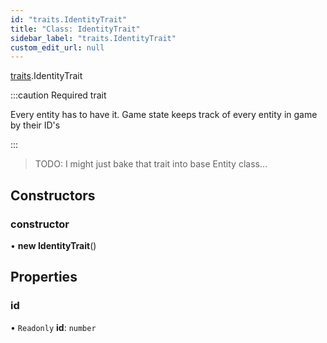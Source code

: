 ```yaml
---
id: "traits.IdentityTrait"
title: "Class: IdentityTrait"
sidebar_label: "traits.IdentityTrait"
custom_edit_url: null
---
```


[traits](../namespaces/traits.md).IdentityTrait

:::caution Required trait

Every entity has to have it.
Game state keeps track of every entity in game by their ID's

:::

> TODO: I might just bake that trait into base Entity class...

## Constructors

### constructor

• **new IdentityTrait**()

## Properties

### id

• `Readonly` **id**: `number`
